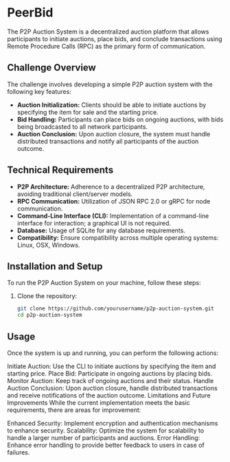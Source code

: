 # PeerBid

The P2P Auction System is a decentralized auction platform that allows participants to initiate auctions, place bids, and conclude transactions using Remote Procedure Calls (RPC) as the primary form of communication.

## Challenge Overview

The challenge involves developing a simple P2P auction system with the following key features:

- **Auction Initialization:** Clients should be able to initiate auctions by specifying the item for sale and the starting price.
- **Bid Handling:** Participants can place bids on ongoing auctions, with bids being broadcasted to all network participants.
- **Auction Conclusion:** Upon auction closure, the system must handle distributed transactions and notify all participants of the auction outcome.

## Technical Requirements

- **P2P Architecture:** Adherence to a decentralized P2P architecture, avoiding traditional client/server models.
- **RPC Communication:** Utilization of JSON RPC 2.0 or gRPC for node communication.
- **Command-Line Interface (CLI):** Implementation of a command-line interface for interaction; a graphical UI is not required.
- **Database:** Usage of SQLite for any database requirements.
- **Compatibility:** Ensure compatibility across multiple operating systems: Linux, OSX, Windows.

## Installation and Setup

To run the P2P Auction System on your machine, follow these steps:

1. Clone the repository:
   ```bash
   git clone https://github.com/yourusername/p2p-auction-system.git
   cd p2p-auction-system

## Usage
Once the system is up and running, you can perform the following actions:

Initiate Auction: Use the CLI to initiate auctions by specifying the item and starting price.
Place Bid: Participate in ongoing auctions by placing bids.
Monitor Auction: Keep track of ongoing auctions and their status.
Handle Auction Conclusion: Upon auction closure, handle distributed transactions and receive notifications of the auction outcome.
Limitations and Future Improvements
While the current implementation meets the basic requirements, there are areas for improvement:

Enhanced Security: Implement encryption and authentication mechanisms to enhance security.
Scalability: Optimize the system for scalability to handle a larger number of participants and auctions.
Error Handling: Enhance error handling to provide better feedback to users in case of failures.